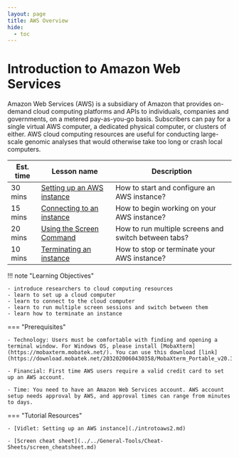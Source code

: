 ```yaml
---
layout: page
title: AWS Overview
hide:
  - toc
---
```


Introduction to Amazon Web Services
====================================


Amazon Web Services (AWS) is a subsidiary of Amazon that provides on-demand cloud computing platforms and APIs to individuals, companies and governments, on a metered pay-as-you-go basis. Subscribers can pay for a single virtual AWS computer, a dedicated physical computer, or clusters of either. AWS cloud computing resources are useful for conducting large-scale genomic analyses that would otherwise take too long or crash local computers.

Est. time | Lesson name | Description
--- | --- | ---
30 mins | [Setting up an AWS instance](./introtoaws3.md) | How to start and configure an AWS instance?
15 mins | [Connecting to an instance](./introtoaws4.md) | How to begin working on your AWS instance?
20 mins | [Using the Screen Command](./introtoaws5_Screen.md) | How to run multiple screens and switch between tabs?
10 mins | [Terminating an instance](./introtoaws5.md) | How to stop or terminate your AWS instance?

!!! note "Learning Objectives"

    - introduce researchers to cloud computing resources
    - learn to set up a cloud computer
    - learn to connect to the cloud computer
    - learn to run multiple screen sessions and switch between them
    - learn how to terminate an instance

=== "Prerequisites"

    - Technology: Users must be comfortable with finding and opening a terminal window. For Windows OS, please install [MobaXterm](https://mobaxterm.mobatek.net/). You can use this download [link](https://download.mobatek.net/2032020060430358/MobaXterm_Portable_v20.3.zip).

    - Financial: First time AWS users require a valid credit card to set up an AWS account.

    - Time: You need to have an Amazon Web Services account. AWS account setup needs approval by AWS, and approval times can range from minutes to days.

=== "Tutorial Resources"

    - [Vidlet: Setting up an AWS instance](./introtoaws2.md)

    - [Screen cheat sheet](../../General-Tools/Cheat-Sheets/screen_cheatsheet.md)
